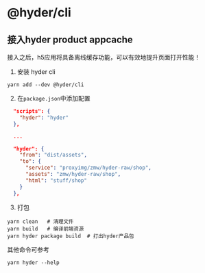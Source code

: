 # @hyder/cli


## 接入hyder product appcache


接入之后，h5应用将具备离线缓存功能，可以有效地提升页面打开性能！


1. 安装 hyder cli

```
yarn add --dev @hyder/cli
```

2. 在`package.json`中添加配置


```json
  "scripts": {
    "hyder": "hyder"
  },

  ...

  "hyder": {
    "from": "dist/assets",
    "to": {
      "service": "proxyimg/zmw/hyder-raw/shop",
      "assets": "zmw/hyder-raw/shop",
      "html": "stuff/shop"
    }
  },
```

3. 打包


```
yarn clean   # 清理文件
yarn build   # 编译前端资源
yarn hyder package build  # 打出hyder产品包
```

其他命令可参考

```
yarn hyder --help
```
